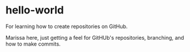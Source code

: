 # hello-world
For learning how to create repositories on GitHub.

Marissa here, just getting a feel for GitHUb's repositories, branching, and how to make commits.
